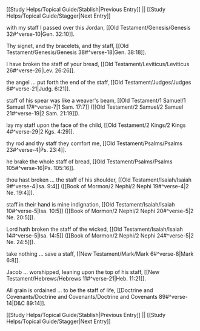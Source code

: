 [[Study Helps/Topical Guide/Stablish|Previous Entry]]  ||  [[Study Helps/Topical Guide/Stagger|Next Entry]]

 with my staff I passed over this Jordan, [[Old Testament/Genesis/Genesis 32#^verse-10|Gen. 32:10]].

 Thy signet, and thy bracelets, and thy staff, [[Old Testament/Genesis/Genesis 38#^verse-18|Gen. 38:18]].

 I have broken the staff of your bread, [[Old Testament/Leviticus/Leviticus 26#^verse-26|Lev. 26:26]].

 the angel ... put forth the end of the staff, [[Old Testament/Judges/Judges 6#^verse-21|Judg. 6:21]].

 staff of his spear was like a weaver's beam, [[Old Testament/1 Samuel/1 Samuel 17#^verse-7|1 Sam. 17:7]] ([[Old Testament/2 Samuel/2 Samuel 21#^verse-19|2 Sam. 21:19]]).

 lay my staff upon the face of the child, [[Old Testament/2 Kings/2 Kings 4#^verse-29|2 Kgs. 4:29]].

 thy rod and thy staff they comfort me, [[Old Testament/Psalms/Psalms 23#^verse-4|Ps. 23:4]].

 he brake the whole staff of bread, [[Old Testament/Psalms/Psalms 105#^verse-16|Ps. 105:16]].

 thou hast broken ... the staff of his shoulder, [[Old Testament/Isaiah/Isaiah 9#^verse-4|Isa. 9:4]] ([[Book of Mormon/2 Nephi/2 Nephi 19#^verse-4|2 Ne. 19:4]]).

 staff in their hand is mine indignation, [[Old Testament/Isaiah/Isaiah 10#^verse-5|Isa. 10:5]] ([[Book of Mormon/2 Nephi/2 Nephi 20#^verse-5|2 Ne. 20:5]]).

 Lord hath broken the staff of the wicked, [[Old Testament/Isaiah/Isaiah 14#^verse-5|Isa. 14:5]] ([[Book of Mormon/2 Nephi/2 Nephi 24#^verse-5|2 Ne. 24:5]]).

 take nothing ... save a staff, [[New Testament/Mark/Mark 6#^verse-8|Mark 6:8]].

 Jacob ... worshipped, leaning upon the top of his staff, [[New Testament/Hebrews/Hebrews 11#^verse-21|Heb. 11:21]].

 All grain is ordained ... to be the staff of life, [[Doctrine and Covenants/Doctrine and Covenants/Doctrine and Covenants 89#^verse-14|D&C 89:14]].

[[Study Helps/Topical Guide/Stablish|Previous Entry]]  ||  [[Study Helps/Topical Guide/Stagger|Next Entry]]